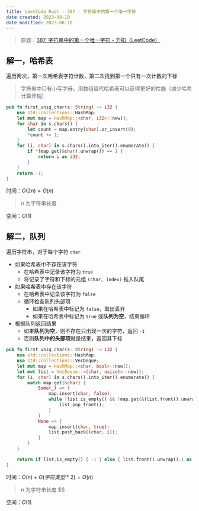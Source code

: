 ```yaml
---
title: LeetCode Rust - 387 - 字符串中的第一个唯一字符
date created: 2023-08-10
date modified: 2023-08-10
---
```


> 原题：[387. 字符串中的第一个唯一字符 - 力扣（LeetCode）](https://leetcode.cn/problems/first-unique-character-in-a-string/)

## 解一，哈希表

遍历两次，第一次哈希表字符计数，第二次找到第一个只有一次计数的下标

> 字符串中只有小写字母，用数组替代哈希表可以获得更好的性能（减少哈希计算开销）

```rust
pub fn first_uniq_char(s: String) -> i32 {
	use std::collections::HashMap;
	let mut map = HashMap::<char, i32>::new();
	for char in s.chars() {
		let count = map.entry(char).or_insert(0);
		*count += 1;
	}
	for (i, char) in s.chars().into_iter().enumerate() {
		if *(map.get(&char).unwrap()) == 1 {
			return i as i32;
		}
	}
	return -1;
}
```

时间：$O(2n) = O(n)$

> $n$ 为字符串长度

空间：$O(1)$

## 解二，队列

遍历字符串，对于每个字符 `char`
- 如果哈希表中不存在该字符
	- 在哈希表中记录该字符为 `true`
	- 将记录了字符和下标的元组 `(char, index)` 推入队尾
- 如果哈希表中存在该字符
	- 在哈希表中记录该字符为 `false`
	- 循环检查队列头部项
		- 如果在哈希表中标记为 `false`，取出丢弃
		- 如果在哈希表中标记为 `true` 或**队列为空**，结束循环
- 根据队列返回结果
	- 如果**队列为空**，则不存在只出现一次的字符，返回 `-1`
	- 否则**队列中的头部项**就是结果，返回其下标

```rust
pub fn first_uniq_char(s: String) -> i32 {
	use std::collections::HashMap;
	use std::collections::VecDeque;
	let mut map = HashMap::<char, bool>::new();
	let mut list = VecDeque::<(char, usize)>::new();
	for (i, char) in s.chars().into_iter().enumerate() {
		match map.get(&char) {
			Some(_) => {
				map.insert(char, false);
				while !list.is_empty() && !map.get(&(list.front().unwrap().0)).unwrap() {
					list.pop_front();
				}
			}
			None => {
				map.insert(char, true);
				list.push_back((char, i));
			}
		}
	}

	return if list.is_empty() { -1 } else { list.front().unwrap().1 as i32 };
}
```

时间：$O(n) + O(字符类型 * 2) = O(n)$

> $n$ 为字符串长度
> $$

空间：$O(1)$